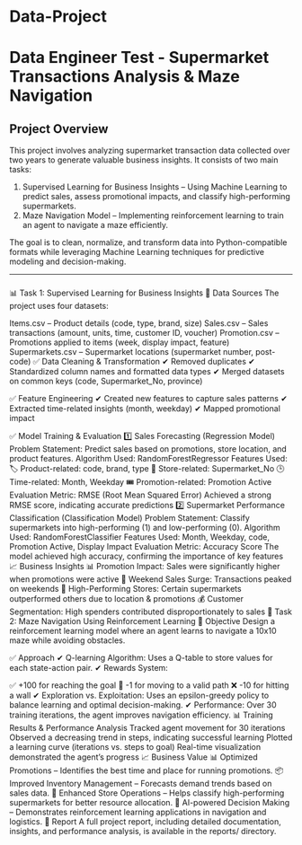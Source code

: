 # Data-Project

# Data Engineer Test - Supermarket Transactions Analysis & Maze Navigation

## Project Overview  
This project involves analyzing supermarket transaction data collected over two years to generate valuable business insights. It consists of two main tasks:  
1. Supervised Learning for Business Insights – Using Machine Learning to predict sales, assess promotional impacts, and classify high-performing supermarkets.  
2. Maze Navigation Model – Implementing reinforcement learning to train an agent to navigate a maze efficiently.  

The goal is to clean, normalize, and transform data into Python-compatible formats while leveraging Machine Learning techniques for predictive modeling and decision-making.

---

###

📊 Task 1: Supervised Learning for Business Insights
📌 Data Sources
The project uses four datasets:

Items.csv – Product details (code, type, brand, size)
Sales.csv – Sales transactions (amount, units, time, customer ID, voucher)
Promotion.csv – Promotions applied to items (week, display impact, feature)
Supermarkets.csv – Supermarket locations (supermarket number, post-code)
✅ Data Cleaning & Transformation
✔ Removed duplicates
✔ Standardized column names and formatted data types
✔ Merged datasets on common keys (code, Supermarket_No, province)

✅ Feature Engineering
✔ Created new features to capture sales patterns
✔ Extracted time-related insights (month, weekday)
✔ Mapped promotional impact

✅ Model Training & Evaluation
1️⃣ Sales Forecasting (Regression Model)
Problem Statement: Predict sales based on promotions, store location, and product features.
Algorithm Used: RandomForestRegressor
Features Used:
🏷 Product-related: code, brand, type
🏬 Store-related: Supermarket_No
🕒 Time-related: Month, Weekday
🎟 Promotion-related: Promotion Active
Evaluation Metric:
RMSE (Root Mean Squared Error)
Achieved a strong RMSE score, indicating accurate predictions
2️⃣ Supermarket Performance Classification (Classification Model)
Problem Statement: Classify supermarkets into high-performing (1) and low-performing (0).
Algorithm Used: RandomForestClassifier
Features Used: Month, Weekday, code, Promotion Active, Display Impact
Evaluation Metric:
Accuracy Score
The model achieved high accuracy, confirming the importance of key features
📈 Business Insights
📊 Promotion Impact: Sales were significantly higher when promotions were active
🛒 Weekend Sales Surge: Transactions peaked on weekends
🏬 High-Performing Stores: Certain supermarkets outperformed others due to location & promotions
💰 Customer Segmentation: High spenders contributed disproportionately to sales
🎯 Task 2: Maze Navigation Using Reinforcement Learning
📌 Objective
Design a reinforcement learning model where an agent learns to navigate a 10x10 maze while avoiding obstacles.

✅ Approach
✔ Q-learning Algorithm: Uses a Q-table to store values for each state-action pair.
✔ Rewards System:

✅ +100 for reaching the goal
🚶 -1 for moving to a valid path
❌ -10 for hitting a wall
✔ Exploration vs. Exploitation: Uses an epsilon-greedy policy to balance learning and optimal decision-making.
✔ Performance: Over 30 training iterations, the agent improves navigation efficiency.
📊 Training Results & Performance Analysis
Tracked agent movement for 30 iterations
Observed a decreasing trend in steps, indicating successful learning
Plotted a learning curve (iterations vs. steps to goal)
Real-time visualization demonstrated the agent’s progress
📈 Business Value
📊 Optimized Promotions – Identifies the best time and place for running promotions.
📦 Improved Inventory Management – Forecasts demand trends based on sales data.
🏬 Enhanced Store Operations – Helps classify high-performing supermarkets for better resource allocation.
🤖 AI-powered Decision Making – Demonstrates reinforcement learning applications in navigation and logistics.
📝 Report
A full project report, including detailed documentation, insights, and performance analysis, is available in the reports/ directory.

